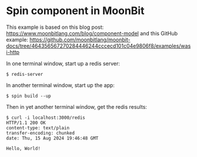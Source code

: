 # Spin component in MoonBit

This example is based on this blog post: https://www.moonbitlang.com/blog/component-model
and this GitHub example: https://github.com/moonbitlang/moonbit-docs/tree/464356567270284446244cccecd101c04e9806f8/examples/wasi-http

In one terminal window, start up a redis server:

```shell
$ redis-server
```

In another terminal window, start up the app:

```shell
$ spin build --up
```

Then in yet another terminal window, get the redis results:

```shell
$ curl -i localhost:3000/redis
HTTP/1.1 200 OK
content-type: text/plain
transfer-encoding: chunked
date: Thu, 15 Aug 2024 19:46:48 GMT

Hello, World!
```
